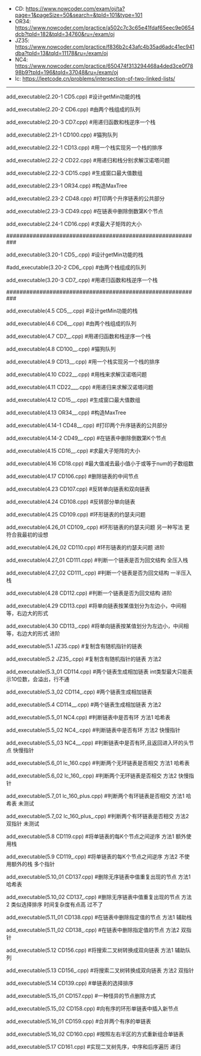  - CD:
 https://www.nowcoder.com/exam/oj/ta?page=1&pageSize=50&search=&tpId=101&type=101
 - OR34:
 https://www.nowcoder.com/practice/a502c7c3c65e41fdaf65eec9e0654dcb?tpId=182&tqId=34760&ru=/exam/oj
 - JZ35:
 https://www.nowcoder.com/practice/f836b2c43afc4b35ad6adc41ec941dba?tpId=13&tqId=11178&ru=/exam/oj
 - NC4:
 https://www.nowcoder.com/practice/650474f313294468a4ded3ce0f7898b9?tpId=196&tqId=37048&ru=/exam/oj
 - lc:
 https://leetcode.cn/problems/intersection-of-two-linked-lists/
 ---
add_executable(2.20-1 CD5.cpp) #设计getMin功能的栈

add_executable(2.20-2 CD6.cpp) #由两个栈组成的队列

add_executable(2.20-3 CD7.cpp) #用递归函数和栈逆序一个栈

add_executable(2.21-1 CD100.cpp) #猫狗队列

add_executable(2.22-1 CD13.cpp) #用一个栈实现另一个栈的排序

add_executable(2.22-2 CD22.cpp) #用递归和栈分别求解汉诺塔问题

add_executable(2.22-3 CD15.cpp) #生成窗口最大值数组

add_executable(2.23-1 OR34.cpp) #构造MaxTree

add_executable(2.23-2 CD48.cpp) #打印两个升序链表的公共部分

add_executable(2.23-3 CD49.cpp) #在链表中删除倒数第K个节点

add_executable(2.24-1 CD16.cpp) #求最大子矩阵的大小

###########################################################

add_executable(3.20-1 CD5_.cpp)	#设计getMin功能的栈

#add_executable(3.20-2 CD6_.cpp)	#由两个栈组成的队列

add_executable(3.20-3 CD7_.cpp) #用递归函数和栈逆序一个栈

###########################################################

add_executable(4.5 CD5__.cpp) #设计getMin功能的栈

add_executable(4.6 CD6__.cpp)	#由两个栈组成的队列

add_executable(4.7 CD7__.cpp) #用递归函数和栈逆序一个栈

add_executable(4.8 CD100__.cpp) #猫狗队列

add_executable(4.9 CD13__.cpp) #用一个栈实现另一个栈的排序

add_executable(4.10 CD22__.cpp) #用栈来求解汉诺塔问题

add_executable(4.11 CD22___.cpp) #用递归来求解汉诺塔问题

add_executable(4.12 CD15__.cpp) #生成窗口最大值数组

add_executable(4.13 OR34__.cpp) #构造MaxTree

add_executable(4.14-1 CD48__.cpp) #打印两个升序链表的公共部分

add_executable(4.14-2 CD49__.cpp) #在链表中删除倒数第K个节点

add_executable(4.15 CD16__.cpp) #求最大子矩阵的大小

add_executable(4.16 CD18.cpp) #最大值减去最小值小于或等于num的子数组数

add_executable(4.17 CD106.cpp) #删除链表的中间节点

add_executable(4.23 CD107.cpp) #反转单向链表和双向链表

add_executable(4.24 CD108.cpp) #反转部分单向链表

add_executable(4.25 CD109.cpp) #环形链表的约瑟夫问题

add_executable(4.26_01 CD109_.cpp) #环形链表的约瑟夫问题 另一种写法 更符合我最初的设想

add_executable(4.26_02 CD110.cpp) #环形链表的约瑟夫问题 进阶

add_executable(4.27_01 CD111.cpp) #判断一个链表是否为回文结构 全压入栈

add_executable(4.27_02 CD111_.cpp) #判断一个链表是否为回文结构 一半压入栈

add_executable(4.28 CD112.cpp) #判断一个链表是否为回文结构 进阶

add_executable(4.29 CD113.cpp) #将单向链表按某值划分为左边小，中间相等，右边大的形式

add_executable(4.30 CD113_.cpp) #将单向链表按某值划分为左边小，中间相等，右边大的形式 进阶

add_executable(5.1 JZ35.cpp) #复制含有随机指针的链表
 
add_executable(5.2 JZ35_.cpp) #复制含有随机指针的链表 方法2

add_executable(5.3_01 CD114.cpp) #两个链表生成相加链表 int类型最大只能表示10位数，会溢出，行不通

add_executable(5.3_02 CD114_.cpp) #两个链表生成相加链表 

add_executable(5.4 CD114__.cpp) #两个链表生成相加链表 方法2

add_executable(5.5_01 NC4.cpp) #判断链表中是否有环 方法1 哈希表

add_executable(5.5_02 NC4_.cpp) #判断链表中是否有环 方法2 快慢指针

add_executable(5.5_03 NC4__.cpp) #判断链表中是否有环,且返回进入环的头节点 快慢指针

add_executable(5.6_01 lc_160.cpp) #判断两个无环链表是否相交 方法1 哈希表

add_executable(5.6_02 lc_160_.cpp) #判断两个无环链表是否相交 方法2 快慢指针

add_executable(5.7_01 lc_160_plus.cpp) #判断两个有环链表是否相交 方法1 哈希表 未测试

add_executable(5.7_02 lc_160_plus_.cpp) #判断两个有环链表是否相交 方法2 双指针 未测试

add_executable(5.8 CD119.cpp) #将单链表的每K个节点之间逆序 方法1 额外使用栈

add_executable(5.9 CD119_.cpp) #将单链表的每K个节点之间逆序 方法2 不使用额外的栈 多个指针

add_executable(5.10_01 CD137.cpp) #删除无序链表中值重复出现的节点 方法1 哈希表

add_executable(5.10_02 CD137_.cpp) #删除无序链表中值重复出现的节点 方法2 类似选择排序 时间复杂度有点高 过不了

add_executable(5.11_01 CD138.cpp) #在链表中删除指定值的节点 方法1 辅助栈

add_executable(5.11_02 CD138_.cpp) #在链表中删除指定值的节点 方法2 双指针

add_executable(5.12 CD156.cpp) #将搜索二叉树转换成双向链表 方法1 辅助队列

add_executable(5.13 CD156_.cpp) #将搜索二叉树转换成双向链表 方法2 双指针

add_executable(5.14 CD139.cpp) #单链表的选择排序

add_executable(5.15_01 CD157.cpp) #一种怪异的节点删除方式

add_executable(5.15_02 CD158.cpp) #向有序的环形单链表中插入新节点

add_executable(5.16_01 CD159.cpp) #合并两个有序的单链表

add_executable(5.16_02 CD160.cpp) #按照左右半区的方式重新组合单链表

add_executable(5.17 CD161.cpp) #实现二叉树先序，中序和后序遍历 递归

